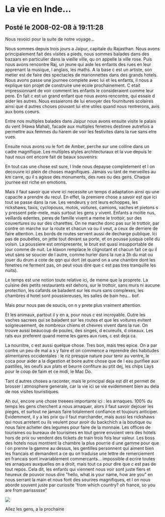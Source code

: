 # La vie en Inde...
## Posté le 2008-02-08 à 19:11:28

<p>Nous revoici pour la suite de notre voyage...</p><p>Nous sommes depuis trois jours a Jaipur, capitale du Rajasthan. Nous avons principalement fait des visites a pieds, nous sommes balades dans des bazaars en particulier dans la vieille ville, qu on appelle la ville rose. Puis nous avons rencontre Raj, un jeune qui aide les enfants des rues en leur apprenant la musique, l anglais, les maths. A la base c est un artiste, son metier est de faire des spectacles de marionnettes dans des grands hotels. Nous avons passe une journee complete avec lui et les enfants, il nous a explique son projet de construire une ecole prochainement. C etait impressionnant de voir comment les enfants le consideraient comme leur pere. En fait c est un grand enfant que nous avons rencontre, qui essaie d aider les autres. Nous essaierons de lui envoyer des fournitures scolaires ainsi que d autres choses pouvant lui etre utiles quand nous rentrerons, avis aux bons coeurs.</p><p>Entre nos multiples balades dans Jaipur nous avons ensuite visite le palais du vent (Hawa Mahal), facade aux multiples fenetres destinee autrefois a permettre aux femmes du harem de voir les festivites dans la rue sans etre vues.</p><p>Ensuite nous avons vu le fort de Amber, perche sur une colline dans un cadre magnifique.&nbsp;Les multiples styles architecturaux et la vue depuis le haut nous ont encore fait de beaux souvenirs.</p><p>En tout cas une chose est sure, l Inde nous depayse completement et l on decouvre ici plein de choses magnifiques. Jamais vu tant de merveilles au km carre, qu il s agisse des monuments, des rues ou des gens. Chaque journee est riche en emotions. </p><p>Mais il faut savoir que vivre ici necessite un temps d adaptation ainsi qu une capacite a prendre du recul. En effet, la premiere chose a savoir est que ici tout se passe dans la rue. Les vendeurs y ont leurs echoppes, les rickshaws, taxis, cyclopouss, motos, voitures, camions, vaches et pietons s y pressent pele-mele, mais surtout les gens y vivent. Enfants a moitie nus, veillards edentes, peres de famille vivent a meme le trottoir, sur des couvertures ou sur des charettes. On ne marche donc pas sur le trottoir, par contre on marche sur la route et chacun va ou il veut, a ceux de derriere de faire attention. Les bords de routes servent aussi de decharge publique. Ici pas de poubelles, on jette tout devant sa porte, et on pousse jusqua celle du voisin. La poussiere est omnipresente, le bruit est quasi insupportable de jour comme de nuit. Le klaxon remplace le clignotant et chacun fait ce qu il veut sans se soucier de l autre, comme hurler dans la rue a 3h du mat ou jouer du drum a cote de qqn qui dort (et quand on a une chambre dont les fenetres ne ferment pas, on peut vous dire que c est pas tres tranquille les nuits). </p><p>Le temps est une notion toute relative ici, de meme que la proprete. La cuisine des petits restaurants est dehors, sur le trottoir, sans murs ni aucune protection, les cafards se baladent sur les murs sans complexes, les chambres d hotel sont poussiereuses, les salles de bain heu... bof.</p><p>Mais pour nous pas de soucis, on n&nbsp;y prete plus vraiment attention.</p><p>Et les animaux, partout il y en a, pour nous c est incroyable. Outre les vaches sacrees qui se baladent sur les routes et que les voitures evitent soigneusement, de nombreux chiens et chevres vivent dans la rue. On trouve aussi beaucoup de poules, des singes, d ecureuils, d oiseaux. Les rats eux preferent quand meme les gares aux rues, c est deja ca.</p><p>La nourritre, c est aussi quelque chose. Tres bon, mais tres epice. On a par contre un peu de mal a s y faire et on commence a reprendre des habitudes alimentaires occidentales : le riz presque nature pour tenir au ventre, le coca pour aider a la digestion et boire autre chose que de l eau purifiee aux pastilles, les oeufs aux plats et beurre confiture au ptit dej, les chips Lays pour le coup de faim et ce midi, le Mac Do.</p><p>Tant d autres choses a raconter, mais le principal deja est dit et permet de brosser l atmosphere generale, car la vie ici se vie evidemment bien au dela de nos visites touristiques.</p><p>Ah oui, encore une chose treeees importante ici : les arnaques. 100% du temps les gens cherchent a nous arnaquer, alors il faut savoir dejouer les pieges, et surtout ne jamais faire totalement confiance et toujours anticiper. Evidemment, il y a les prix qu il faut marchander, mais aussi les rickshaws qui nous arretent ou ils veulent pour avoir du backchich a la boutique ou nous faire acheter des legumes pour faire de la monnaie. Les offices de tourismes ou bureaux de tourismes en tout genre envoient vers des hotels hors de prix ou vendent des tickets de train trois fois leur valeur. Les boss des hotels nous montrent la chambre la plus pourrie d une gamme pour que l on prenne la gamme au dessus, les gentilles personnent qui aiment bien les francais et demandent a ce qu on traduise une lettre de remerciement en francais sont invariablement commercants... impossible d ecrire toutes les arnaques auxquelles on&nbsp;a droit, mais tout ca pour dire que c est pas de tout repos. Cela dit, les enfants qui viennent nous voir sont juste fiers et heureux de pouvoir nous dire &quot;hello, what is your name, how are you&quot; en nous serrant la main&nbsp;et nous font des sourires magnifiques, et l on nous aborde souvent juste par curiosite 'from which country? oh france, so you are from parissssse&quot;</p>

<p><img src="http://dud.didoum.free.fr/upload/min/singe.jpg" /></p><p>Allez les gens, a la prochaine</p>